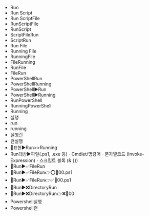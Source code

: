 - Run
- Run Script
- Run ScriptFile
- RunScriptFile
- RunScript
- ScriptFileRun
- ScriptRun
- Run File
- Running File
- RunningFile
- FileRunning
- RunFile
- FileRun
- PowerShellRun
- PowerShellRunning
- PowerShell▶️Run
- PowerShell▶️Running
- RunPowerShell
- RunningPowerShell
- Running
- 실행
- run
- running
- 실행런
- 런실행
- 📌표현▶️Run>>Running
- Run대상▶️파일(.ps1, .exe 등)ㆍCmdlet/명령어ㆍ문자열코드 (Invoke-Expression)ㆍ스크립트 블록 (& {})
- 📌Run▶️✅FileRun
- 📌Run▶️✅FileRun👉⭕📄00.ps1
- 📌Run▶️✅FileRun👉✅📄00.ps1
- 📌Run▶️❌DirectoryRun
- 📌Run▶️❌DirectoryRun👉❌📁00
- Powershell실행
- Powershell런
